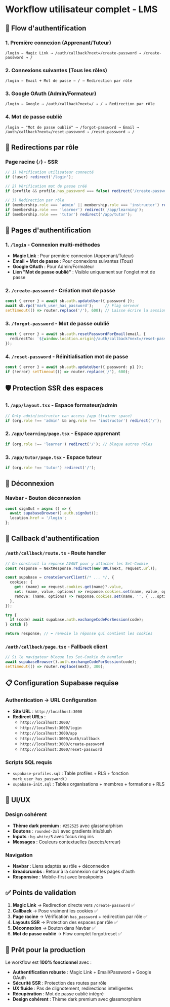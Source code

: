 # Workflow utilisateur complet - LMS

## 🔄 **Flow d'authentification**

### **1. Première connexion (Apprenant/Tuteur)**
```
/login → Magic Link → /auth/callback?next=/create-password → /create-password → /
```

### **2. Connexions suivantes (Tous les rôles)**
```
/login → Email + Mot de passe → / → Redirection par rôle
```

### **3. Google OAuth (Admin/Formateur)**
```
/login → Google → /auth/callback?next=/ → / → Redirection par rôle
```

### **4. Mot de passe oublié**
```
/login → "Mot de passe oublié" → /forgot-password → Email → /auth/callback?next=/reset-password → /reset-password → /
```

## 🎯 **Redirections par rôle**

### **Page racine (`/`) - SSR**
```typescript
// 1) Vérification utilisateur connecté
if (!user) redirect('/login');

// 2) Vérification mot de passe créé
if (profile && profile.has_password === false) redirect('/create-password');

// 3) Redirection par rôle
if (membership.role === 'admin' || membership.role === 'instructor') redirect('/app/formations');
if (membership.role === 'learner') redirect('/app/learning');
if (membership.role === 'tutor') redirect('/app/tutor');
```

## 🔐 **Pages d'authentification**

### **1. `/login` - Connexion multi-méthodes**
- **Magic Link** : Pour première connexion (Apprenant/Tuteur)
- **Email + Mot de passe** : Pour connexions suivantes (Tous)
- **Google OAuth** : Pour Admin/Formateur
- **Lien "Mot de passe oublié"** : Visible uniquement sur l'onglet mot de passe

### **2. `/create-password` - Création mot de passe**
```typescript
const { error } = await sb.auth.updateUser({ password });
await sb.rpc('mark_user_has_password');     // Flag serveur
setTimeout(() => router.replace('/'), 600); // Laisse écrire la session
```

### **3. `/forgot-password` - Mot de passe oublié**
```typescript
const { error } = await sb.auth.resetPasswordForEmail(email, {
  redirectTo: `${window.location.origin}/auth/callback?next=/reset-password`,
});
```

### **4. `/reset-password` - Réinitialisation mot de passe**
```typescript
const { error } = await sb.auth.updateUser({ password: p1 });
if (!error) setTimeout(() => router.replace('/'), 600);
```

## 🛡️ **Protection SSR des espaces**

### **1. `/app/layout.tsx` - Espace formateur/admin**
```typescript
// Only admin/instructor can access /app (trainer space)
if (org.role !== 'admin' && org.role !== 'instructor') redirect('/');
```

### **2. `/app/learning/page.tsx` - Espace apprenant**
```typescript
if (org.role !== 'learner') redirect('/'); // bloque autres rôles
```

### **3. `/app/tutor/page.tsx` - Espace tuteur**
```typescript
if (org.role !== 'tutor') redirect('/');
```

## 🚪 **Déconnexion**

### **Navbar - Bouton déconnexion**
```typescript
const signOut = async () => {
  await supabaseBrowser().auth.signOut();
  location.href = '/login';
};
```

## 🔧 **Callback d'authentification**

### **`/auth/callback/route.ts` - Route handler**
```typescript
// On construit la réponse AVANT pour y attacher les Set-Cookie
const response = NextResponse.redirect(new URL(next, request.url));

const supabase = createServerClient(/* ... */, {
  cookies: {
    get: (name) => request.cookies.get(name)?.value,
    set: (name, value, options) => response.cookies.set(name, value, options),
    remove: (name, options) => response.cookies.set(name, '', { ...options, maxAge: 0 }),
  },
});

try {
  if (code) await supabase.auth.exchangeCodeForSession(code);
} catch {}

return response; // ⬅️ renvoie la réponse qui contient les cookies
```

### **`/auth/callback/page.tsx` - Fallback client**
```typescript
// Si le navigateur bloque les Set-Cookie du handler
await supabaseBrowser().auth.exchangeCodeForSession(code);
setTimeout(() => router.replace(next), 300);
```

## 📋 **Configuration Supabase requise**

### **Authentication → URL Configuration**
- **Site URL** : `http://localhost:3000`
- **Redirect URLs** :
  - `http://localhost:3000/`
  - `http://localhost:3000/login`
  - `http://localhost:3000/app`
  - `http://localhost:3000/auth/callback`
  - `http://localhost:3000/create-password`
  - `http://localhost:3000/reset-password`

### **Scripts SQL requis**
- `supabase-profiles.sql` : Table profiles + RLS + fonction `mark_user_has_password()`
- `supabase-init.sql` : Tables organisations + membres + formations + RLS

## 🎨 **UI/UX**

### **Design cohérent**
- **Thème dark premium** : `#252525` avec glassmorphism
- **Boutons** : `rounded-2xl` avec gradients iris/blush
- **Inputs** : `bg-white/5` avec focus ring iris
- **Messages** : Couleurs contextuelles (succès/erreur)

### **Navigation**
- **Navbar** : Liens adaptés au rôle + déconnexion
- **Breadcrumbs** : Retour à la connexion sur les pages d'auth
- **Responsive** : Mobile-first avec breakpoints

## ✅ **Points de validation**

1. **Magic Link** → Redirection directe vers `/create-password` ✅
2. **Callback** → Pose vraiment les cookies ✅
3. **Page racine** → Vérification `has_password` + redirection par rôle ✅
4. **Layouts SSR** → Protection des espaces par rôle ✅
5. **Déconnexion** → Bouton dans Navbar ✅
6. **Mot de passe oublié** → Flow complet forgot/reset ✅

## 🚀 **Prêt pour la production**

Le workflow est **100% fonctionnel** avec :
- **Authentification robuste** : Magic Link + Email/Password + Google OAuth
- **Sécurité SSR** : Protection des routes par rôle
- **UX fluide** : Pas de clignotement, redirections intelligentes
- **Récupération** : Mot de passe oublié intégré
- **Design cohérent** : Thème dark premium avec glassmorphism
